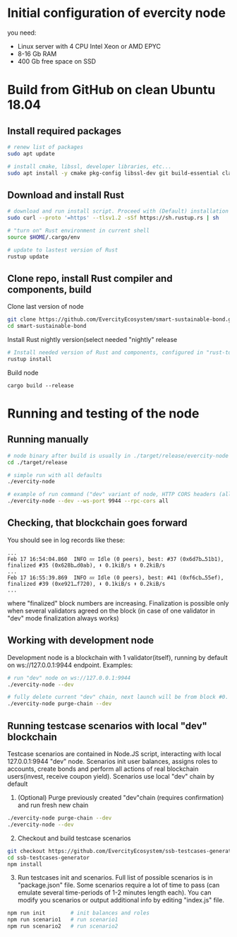 # Initial configuration of evercity node
  you need:
   - Linux server with 4 CPU Intel Xeon or AMD EPYC
   - 8-16 Gb RAM
   - 400 Gb free space on SSD

# Build from GitHub on clean Ubuntu 18.04

## Install required packages

```bash
# renew list of packages
sudo apt update

# install cmake, libssl, developer libraries, etc...
sudo apt install -y cmake pkg-config libssl-dev git build-essential clang libclang-dev curl libz-dev
```

## Download and install Rust

```bash
# download and run install script. Proceed with (Default) installation
sudo curl --proto '=https' --tlsv1.2 -sSf https://sh.rustup.rs | sh

# "turn on" Rust environment in current shell
source $HOME/.cargo/env

# update to lastest version of Rust
rustup update
```

## Clone repo, install Rust compiler and components, build

Clone last version of node
```bash
git clone https://github.com/EvercityEcosystem/smart-sustainable-bond.git
cd smart-sustainable-bond
```

Install Rust nightly version(select needed "nightly" release

```bash
# Install needed version of Rust and compоnents, configured in "rust-toolchain.toml" file
rustup install
```

Build node
```
cargo build --release
```

# Running and testing of the node

## Running manually

```bash
# node binary after build is usually in ./target/release/evercity-node
cd ./target/release

# simple run with all defaults
./evercity-node

# example of run command ("dev" variant of node, HTTP CORS headers (allowing WS connections from everywhere))
./evercity-node --dev --ws-port 9944 --rpc-cors all
```

## Checking, that blockchain goes forward

You should see in log records like these:

```
...
Feb 17 16:54:04.860  INFO 💤 Idle (0 peers), best: #37 (0x6d7b…51b1), finalized #35 (0x628b…d0ab), ⬇ 0.1kiB/s ⬆ 0.2kiB/s
...
Feb 17 16:55:39.869  INFO 💤 Idle (0 peers), best: #41 (0xf6cb…55ef), finalized #39 (0xe921…f720), ⬇ 0.1kiB/s ⬆ 0.2kiB/s
...
```
where "finalized" block numbers are increasing. Finalization is possible only when several validators agreed on the block (in case of one validator in "dev" mode finalization always works)

## Working with development node

Development node is a blockchain with 1 validator(itself), running by default on ws://127.0.0.1:9944 endpoint.
Examples:
```bash
# run "dev" node on ws://127.0.0.1:9944
./evercity-node --dev 

# fully delete current "dev" chain, next launch will be from block #0. Requires confirmation
./evercity-node purge-chain --dev
```

## Running testcase scenarios with local "dev" blockchain

Testcase scenarios are contained in Node.JS script, interacting with local 127.0.0.1:9944 "dev" node.
Scenarios init user balances, assigns roles to accounts, create bonds and perform all actions of real
blockchain users(invest, receive coupon yield). Scenarios use local "dev" chain by default


1. (Optional) Purge previously created "dev"chain (requires confirmation) and run fresh new chain
```bash
./evercity-node purge-chain --dev
./evercity-node --dev
```


2. Checkout and build testcase scenarios
```bash
git checkout https://github.com/EvercityEcosystem/ssb-testcases-generator.git
cd ssb-testcases-generator
npm install
```

3. Run testcases init and scenarios. Full list of possible scenarios is in "package.json" file.
Some scenarios require a lot of time to pass (can emulate several time-periods of 1-2 minutes length each).
You can modify you scenarios or output additional info by editing "index.js" file.
```bash
npm run init 		# init balances and roles
npm run scenario1 	# run scenario1
npm run scenario2 	# run scenario2 
```
